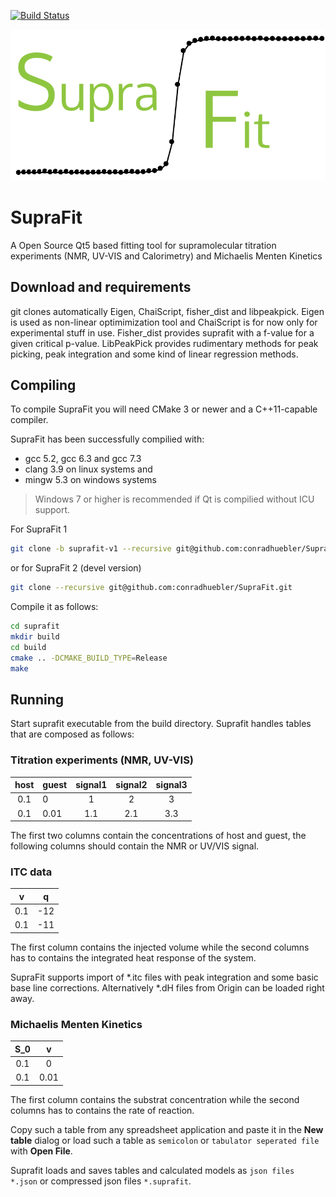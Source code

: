 [![Build Status](https://travis-ci.com/conradhuebler/SupraFit.svg?token=kbszubggsBRpbhwmvtTL&branch=master)](https://travis-ci.com/conradhuebler/SupraFit)

![SupraFit Logo](https://raw.githubusercontent.com/conradhuebler/SupraFit/master/misc/logo_small.png)

# SupraFit 

A Open Source Qt5 based fitting tool for supramolecular titration experiments (NMR, UV-VIS and Calorimetry) and Michaelis Menten Kinetics

## Download and requirements
git clones automatically Eigen, ChaiScript, fisher_dist and libpeakpick. Eigen is used as non-linear optimimization tool and ChaiScript is for now only for experimental stuff in use. Fisher_dist provides suprafit with a f-value for a given critical p-value. LibPeakPick provides rudimentary methods for peak picking, peak integration and some kind of linear regression methods.

## Compiling
To compile SupraFit you will need CMake 3 or newer and a C++11-capable compiler.

SupraFit has been successfully compilied with: 
- gcc 5.2, gcc 6.3 and gcc 7.3
- clang 3.9 
on linux systems and 
- mingw 5.3 on windows systems

> Windows 7 or higher is recommended if Qt is compilied without ICU support.

For SupraFit 1
```sh
git clone -b suprafit-v1 --recursive git@github.com:conradhuebler/SupraFit.git
```
or for SupraFit 2 (devel version)
```sh
git clone --recursive git@github.com:conradhuebler/SupraFit.git
```
Compile it as follows:
```sh
cd suprafit
mkdir build
cd build
cmake .. -DCMAKE_BUILD_TYPE=Release
make
```

## Running
Start suprafit executable from the build directory. Suprafit handles tables that are composed as follows:

### Titration experiments (NMR, UV-VIS)
| host | guest | signal1 | signal2 | signal3 |
|:-----:|:----|:----:|:----:|:----:|
| 0.1 | 0 | 1 | 2 | 3 |
| 0.1 | 0.01 | 1.1 | 2.1 | 3.3|

The first two columns contain the concentrations of host and guest, the following columns should contain the NMR or UV/VIS signal.

### ITC data
| v | q |
|:-----:|:----:|
| 0.1 | -12 |
| 0.1 | -11 |

The first column contains the injected volume while the second columns has to contains the integrated heat response of the system.

SupraFit supports import of *.itc files with peak integration and some basic base line corrections. Alternatively *.dH files from Origin can be loaded right away.

### Michaelis Menten Kinetics
| S_0 | v | 
|:-----:|:----:|
| 0.1 | 0 |
| 0.1 | 0.01 |

The first column contains the substrat concentration while the second columns has to contains the rate of reaction.

Copy such a table from any spreadsheet application and paste it in the **New table** dialog or load such a table as `semicolon` or `tabulator seperated file` with **Open File**. 

Suprafit loads and saves tables and calculated models as `json files *.json` or compressed json files `*.suprafit`.
